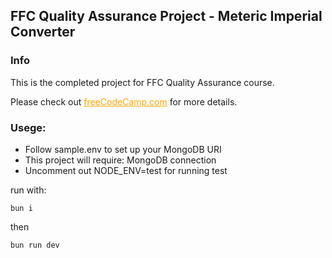 ## FFC Quality Assurance Project - Meteric Imperial Converter

### Info
This is the completed project for FFC Quality Assurance course.

Please check out 
<a href="https://www.freecodecamp.org/learn/quality-assurance/quality-assurance-projects/metric-imperial-converter" style="color: orange;">freeCodeCamp.com</a> for more details.

### Usege:

- Follow sample.env to set up your MongoDB URI
- This project will require: MongoDB connection
- Uncomment out NODE_ENV=test for running test

run with: 
```
bun i
```
then
```
bun run dev
```




